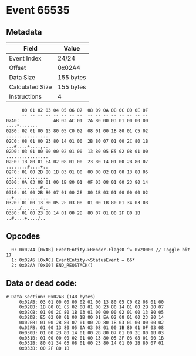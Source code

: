 # Event 65535

## Metadata

| Field           | Value     |
|-----------------|-----------|
| Event Index     | 24/24     |
| Offset          | 0x02A4    |
| Data Size       | 155 bytes |
| Calculated Size | 155 bytes |
| Instructions    | 4         |

```
      00 01 02 03 04 05 06 07  08 09 0A 0B 0C 0D 0E 0F
      -- -- -- -- -- -- -- --  -- -- -- -- -- -- -- --
02A0:             AB 03 AC 01  2A 80 00 03 01 00 00 00      ....*.......
02B0: 02 01 00 13 80 05 C0 02  08 01 00 1B 80 01 C5 02  ................
02C0: 08 01 00 23 80 14 01 00  2B 80 07 01 00 2C 80 1B  ...#....+....,..
02D0: 03 01 00 00 00 02 01 00  13 80 05 E5 02 08 01 00  ................
02E0: 1B 80 01 EA 02 08 01 00  23 80 14 01 00 2B 80 07  ........#....+..
02F0: 01 00 2D 80 1B 03 01 00  00 00 02 01 00 13 80 05  ..-.............
0300: 0A 03 08 01 00 1B 80 01  0F 03 08 01 00 23 80 14  .............#..
0310: 01 00 2B 80 07 01 00 2E  80 1B 03 01 00 00 00 02  ..+.............
0320: 01 00 13 80 05 2F 03 08  01 00 1B 80 01 34 03 08  ...../.......4..
0330: 01 00 23 80 14 01 00 2B  80 07 01 00 2F 80 1B     ..#....+..../.. 
```

## Opcodes

```
  0: 0x02A4 [0xAB] EventEntity->Render.Flags0 ^= 0x20000 // Toggle bit 17
  1: 0x02A6 [0xAC] EventEntity->StatusEvent = 66*
  2: 0x02AA [0x00] END_REQSTACK()
```

## Data or dead code:

```
# Data Section: 0x02AB (148 bytes)
     0x02AB: 03 01 00 00 00 02 01 00 13 80 05 C0 02 08 01 00
     0x02BB: 1B 80 01 C5 02 08 01 00 23 80 14 01 00 2B 80 07
     0x02CB: 01 00 2C 80 1B 03 01 00 00 00 02 01 00 13 80 05
     0x02DB: E5 02 08 01 00 1B 80 01 EA 02 08 01 00 23 80 14
     0x02EB: 01 00 2B 80 07 01 00 2D 80 1B 03 01 00 00 00 02
     0x02FB: 01 00 13 80 05 0A 03 08 01 00 1B 80 01 0F 03 08
     0x030B: 01 00 23 80 14 01 00 2B 80 07 01 00 2E 80 1B 03
     0x031B: 01 00 00 00 02 01 00 13 80 05 2F 03 08 01 00 1B
     0x032B: 80 01 34 03 08 01 00 23 80 14 01 00 2B 80 07 01
     0x033B: 00 2F 80 1B
```